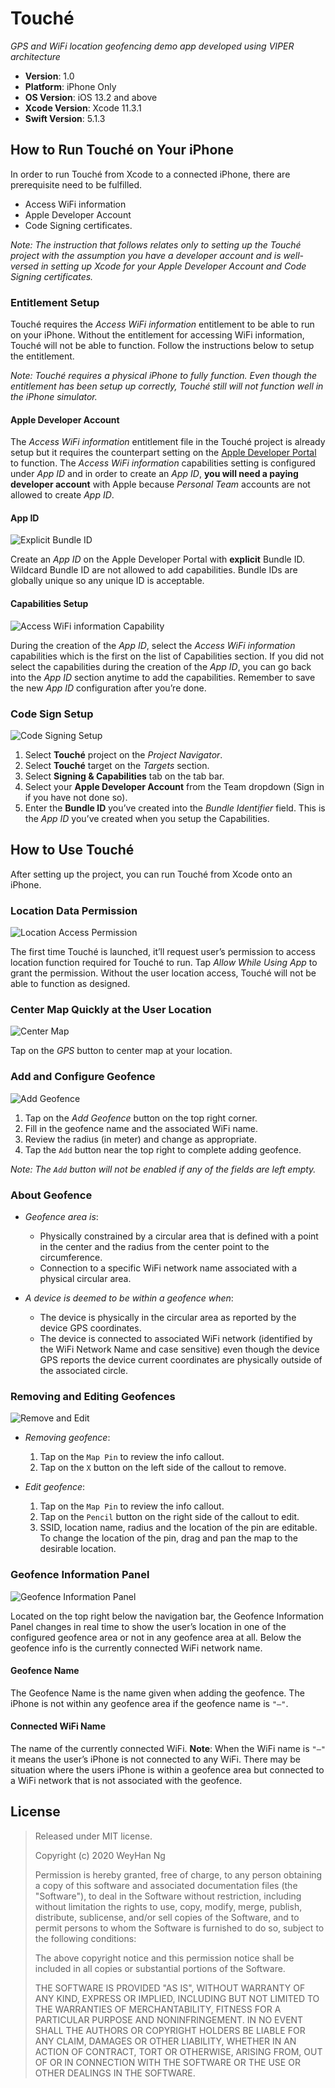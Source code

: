 # Touché

*GPS and WiFi location geofencing demo app developed using VIPER architecture*

* **Version**: 1.0
* **Platform**: iPhone Only
* **OS Version**: iOS 13.2 and above
* **Xcode Version**: Xcode 11.3.1
* **Swift Version**: 5.1.3

## How to Run Touché on Your iPhone

In order to run Touché from Xcode to a connected iPhone, there are
prerequisite need to be fulfilled.

* Access WiFi information
* Apple Developer Account
* Code Signing certificates.

*Note: The instruction that follows relates only to setting up the
 Touché project with the assumption you have a developer account and
 is well-versed in setting up Xcode for your Apple Developer Account
 and Code Signing certificates.*

### Entitlement Setup

Touché requires the *Access WiFi information* entitlement to be able
to run on your iPhone. Without the entitlement for accessing WiFi
information, Touché will not be able to function. Follow the
instructions below to setup the entitlement.

*Note: Touché requires a physical iPhone to fully function. Even though
 the entitlement has been setup up correctly, Touché still will not
 function well in the iPhone simulator.* 

#### Apple Developer Account

The *Access WiFi information* entitlement file in the Touché project
is already setup but it requires the counterpart setting on the
[Apple Developer Portal](https://developer.apple.com) to function. The
*Access WiFi information* capabilities setting is configured under
*App ID* and in order to create an *App ID*, **you will need a paying
developer account** with Apple because *Personal Team* accounts are not
allowed to create *App ID*.

#### App ID

![Explicit Bundle ID](images/BundleID-Explicit_small.png)

Create an *App ID* on the Apple Developer Portal with **explicit** Bundle
ID. Wildcard Bundle ID are not allowed to add capabilities. Bundle IDs
are globally unique so any unique ID is acceptable.

#### Capabilities Setup

![Access WiFi information Capability](images/Capabilities-Access-WiFi-information_small.png)

During the creation of the *App ID*, select the *Access WiFi
information* capabilities which is the first on the list of
Capabilities section. If you did not select the capabilities during
the creation of the *App ID*, you can go back into the *App ID*
section anytime to add the capabilities. Remember to save the new *App
ID* configuration after you’re done. 

### Code Sign Setup

![Code Signing Setup](images/Code-Signing-Setup_small.png)

1. Select **Touché** project on the *Project Navigator*.
1. Select **Touché** target on the *Targets* section.
1. Select **Signing & Capabilities** tab on the tab bar.
1. Select your **Apple Developer Account** from the Team dropdown
   (Sign in if you have not done so). 
1. Enter the **Bundle ID** you’ve created into the *Bundle Identifier*
   field. This is the *App ID* you’ve created when you setup the Capabilities.

## How to Use Touché

After setting up the project, you can run Touché from Xcode onto an iPhone.

### Location Data Permission

![Location Access Permission](images/Location-Access-Permission_small.png)

The first time Touché is launched, it’ll request user’s permission to
access location function required for Touché to run. Tap *Allow While
Using App* to grant the permission. Without the user location access,
Touché will not be able to function as designed.

### Center Map Quickly at the User Location

![Center Map](images/Center-Map_small.png)

Tap on the *GPS* button to center map at your location.

### Add and Configure Geofence

![Add Geofence](images/Add-Geofence_small.png)

1. Tap on the *Add Geofence* button on the top right corner.
1. Fill in the geofence name and the associated WiFi name.
1. Review the radius (in meter) and change as appropriate.
1. Tap the `Add` button near the top right to complete adding
   geofence.

*Note: The `Add` button will not be enabled if any of the fields are
 left empty.*

### About Geofence

* *Geofence area is*:
  *  Physically constrained by a circular area that is defined with a
     point in the center and the radius from the center point to the
     circumference.
  *  Connection to a specific WiFi network name associated with a physical
     circular area.

* *A device is deemed to be within a geofence when*:
  *  The device is physically in the circular area as reported by the
     device GPS coordinates.
  *  The device is connected to associated WiFi network (identified by
     the WiFi Network Name and case sensitive) even though the device
     GPS reports the device current coordinates are physically outside
     of the associated circle.

### Removing and Editing Geofences

![Remove and Edit](images/Remove-Edit_small.png)

* *Removing geofence*:
  1. Tap on the `Map Pin` to review the info callout.
  1. Tap on the `X` button on the left side of the callout to remove.

* *Edit geofence*:
  1. Tap on the `Map Pin` to review the info callout.
  1. Tap on the `Pencil` button on the right side of the callout to
  edit.
  1. SSID, location name, radius and the location of the pin are
     editable. To change the location of the pin, drag and pan the map
     to the desirable location.

### Geofence Information Panel

![Geofence Information Panel](images/Geofence-Information-Panel_small.png)

Located on the top right below the navigation bar, the Geofence
Information Panel changes in real time to show the user’s location in
one of the configured geofence area or not in any geofence area at
all. Below the geofence info is the currently connected WiFi network
name.

#### Geofence Name

The Geofence Name is the name given when adding the geofence. The
iPhone is not within any geofence area if the geofence name is `"–"`.

#### Connected WiFi Name

The name of the currently connected WiFi. **Note**: When the
WiFi name is `"–"` it means the user’s iPhone is not connected to any
WiFi. There may be situation where the users iPhone is within a
geofence area but connected to a WiFi network that is not associated
with the geofence.

## License

> Released under MIT license.
>
> Copyright (c) 2020 WeyHan Ng
>
> Permission is hereby granted, free of charge, to any person obtaining a copy
> of this software and associated documentation files (the "Software"), to deal
> in the Software without restriction, including without limitation the rights
> to use, copy, modify, merge, publish, distribute, sublicense, and/or sell
> copies of the Software, and to permit persons to whom the Software is
> furnished to do so, subject to the following conditions:
>
> The above copyright notice and this permission notice shall be included in
> all copies or substantial portions of the Software.
>
> THE SOFTWARE IS PROVIDED "AS IS", WITHOUT WARRANTY OF ANY KIND, EXPRESS OR
> IMPLIED, INCLUDING BUT NOT LIMITED TO THE WARRANTIES OF MERCHANTABILITY,
> FITNESS FOR A PARTICULAR PURPOSE AND NONINFRINGEMENT. IN NO EVENT SHALL THE
> AUTHORS OR COPYRIGHT HOLDERS BE LIABLE FOR ANY CLAIM, DAMAGES OR OTHER
> LIABILITY, WHETHER IN AN ACTION OF CONTRACT, TORT OR OTHERWISE, ARISING FROM,
> OUT OF OR IN CONNECTION WITH THE SOFTWARE OR THE USE OR OTHER DEALINGS IN
> THE SOFTWARE.
